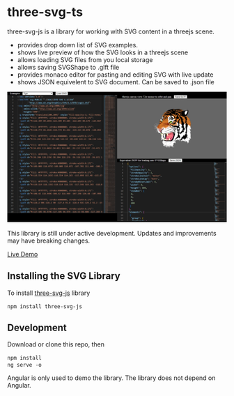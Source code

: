 # three-svg-ts

three-svg-js is a library for working with SVG content in a threejs scene.  

* provides drop down list of SVG examples.
* shows live preview of how the SVG looks in a threejs scene
* allows loading SVG files from you local storage
* allows saving SVGShape to .glft file
* provides monaco editor for pasting and editing SVG with live update
* shows JSON equivelent to SVG document. Can be saved to .json file

![image](./src/assets/demo.png)

This library is still under active development. Updates and improvements may have breaking changes.

[Live Demo](https://threesvgjs.z9.web.core.windows.net/)

## Installing the SVG Library

To install [three-svg-js](https://github.com/IRobot1/three-svg-ts/tree/master/projects/three-svg-js) library 

```
npm install three-svg-js
```

## Development

Download or clone this repo, then

```
npm install
ng serve -o
```

Angular is only used to demo the library. The library does not depend on Angular.
